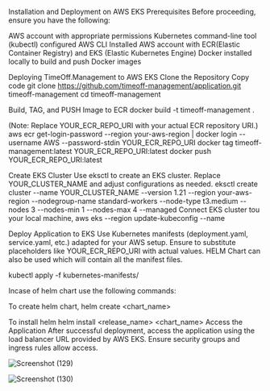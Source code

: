 Installation and Deployment on AWS EKS
Prerequisites
Before proceeding, ensure you have the following:

AWS account with appropriate permissions
Kubernetes command-line tool (kubectl) configured
AWS CLI Installed
AWS account with ECR(Elastic Container Registry) and EKS (Elastic Kubernetes Engine)
Docker installed locally to build and push Docker images

Deploying TimeOff.Management to AWS EKS
Clone the Repository
Copy code
git clone https://github.com/timeoff-management/application.git timeoff-management
cd timeoff-management

Build, TAG, and PUSH Image to ECR
docker build -t timeoff-management .

(Note: Replace YOUR_ECR_REPO_URI with your actual ECR repository URI.)
aws ecr get-login-password --region your-aws-region | docker login --username AWS --password-stdin YOUR_ECR_REPO_URI
docker tag timeoff-management:latest YOUR_ECR_REPO_URI:latest
docker push YOUR_ECR_REPO_URI:latest

Create EKS Cluster
Use eksctl to create an EKS cluster. Replace YOUR_CLUSTER_NAME and adjust configurations as needed.
eksctl create cluster --name YOUR_CLUSTER_NAME --version 1.21 --region your-aws-region --nodegroup-name standard-workers --node-type t3.medium --nodes 3 --nodes-min 1 --nodes-max 4 --managed
Connect EKS cluster tou your local machine,
aws eks --region <region> update-kubeconfig --name <cluster-name>

Deploy Application to EKS 
Use Kubernetes manifests (deployment.yaml, service.yaml, etc.) adapted for your AWS setup. Ensure to substitute placeholders like YOUR_ECR_REPO_URI with actual values.
HELM Chart can also be used which will contain all the manifest files.

kubectl apply -f kubernetes-manifests/

Incase of helm chart use the following commands:

To create helm chart,
helm create <chart_name>

To install helm
helm install <release_name> <chart_name>
Access the Application
After successful deployment, access the application using the load balancer URL provided by AWS EKS. Ensure security groups and ingress rules allow access.

![Screenshot (129)](https://github.com/user-attachments/assets/3fe00be1-d75c-4895-a6eb-abd664cdcebb)

![Screenshot (130)](https://github.com/user-attachments/assets/4bb3e64b-d3b9-4a15-a2ff-6792806cc06d)

